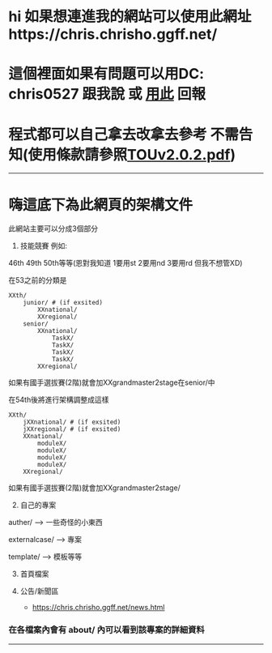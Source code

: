 # hi 如果想連進我的網站可以使用此網址https://chris.chrisho.ggff.net/

# 這個裡面如果有問題可以用DC: chris0527 跟我說 或 [用此](https://chris.chrisho.ggff.net/anther/respond/) 回報

# 程式都可以自己拿去改拿去參考 不需告知(使用條款請參照[TOUv2.0.2.pdf](TOUv2.0.2.pdf))

---

# 嗨這底下為此網頁的架構文件

此網站主要可以分成3個部分

1. 技能競賽
例如:

46th 49th 50th等等(恩對我知道 1要用st 2要用nd 3要用rd 但我不想管XD)

在53之前的分類是
```
XXth/
    junior/ # (if exsited)
        XXnational/
        XXregional/
    senior/
        XXnational/
            TaskX/
            TaskX/
            TaskX/
            TaskX/
        XXregional/
```
如果有國手選拔賽(2階)就會加XXgrandmaster2stage在senior/中

在54th後將進行架構調整成這樣
```
XXth/
    jXXnational/ # (if exsited)
    jXXregional/ # (if exsited)
    XXnational/
        moduleX/
        moduleX/
        moduleX/
        moduleX/
    XXregional/
```

如果有國手選拔賽(2階)就會加XXgrandmaster2stage/

2. 自己的專案

auther/ --> 一些奇怪的小東西

externalcase/ --> 專案

template/ --> 模板等等

3. 首頁檔案

4. 公告/新聞區
   - https://chris.chrisho.ggff.net/news.html

### 在各檔案內會有 about/ 內可以看到該專案的詳細資料

---
